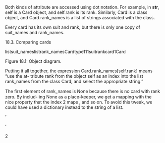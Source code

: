 Both kinds of attribute are accessed using dot notation. For example, in __str__, self is a Card object, and self.rank is its rank. Similarly, Card is a class object, and Card.rank_names is a list of strings associated with the class.

Every card has its own suit and rank, but there is only one copy of suit_names and rank_names.

18.3. Comparing cards

listsuit_nameslistrank_namesCardtype111suitrankcard1Card

Figure 18.1: Object diagram.

Putting it all together, the expression Card.rank_names[self.rank] means “use the at- tribute rank from the object self as an index into the list rank_names from the class Card, and select the appropriate string.”

The ﬁrst element of rank_names is None because there is no card with rank zero. By includ- ing None as a place-keeper, we get a mapping with the nice property that the index 2 maps , and so on. To avoid this tweak, we could have used a dictionary instead to the string of a list.

’

’

2